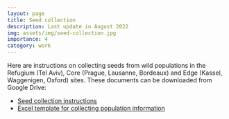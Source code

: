 ```yaml
---
layout: page
title: Seed collection 
description: Last update in August 2022
img: assets/img/seed-collection.jpg
importance: 4
category: work
---
```


Here are instructions on collecting seeds from wild populations in the Refugium (Tel Aviv), Core (Prague, Lausanne, Bordeaux) and Edge (Kassel, Waggenigen, Oxford) sites. These documents can be downloaded from Google Drive:

<ul>
  <li><a href="https://docs.google.com/document/d/1sGZ4qRT8cd7LHq1AUkn31fz5OzyaP-vS/edit?usp=sharing&ouid=102358639314492490823&rtpof=true&sd=true" target="_blank">Seed collection instructions</a></li> 
  
  <li><a href="https://docs.google.com/spreadsheets/d/1EZzPAjPM7bll3V0ea2XEei0maZNtGu7i/edit?usp=sharing&ouid=102358639314492490823&rtpof=true&sd=true" target="_blank">Excel template for collecting population information</a></li> 
</ul>




